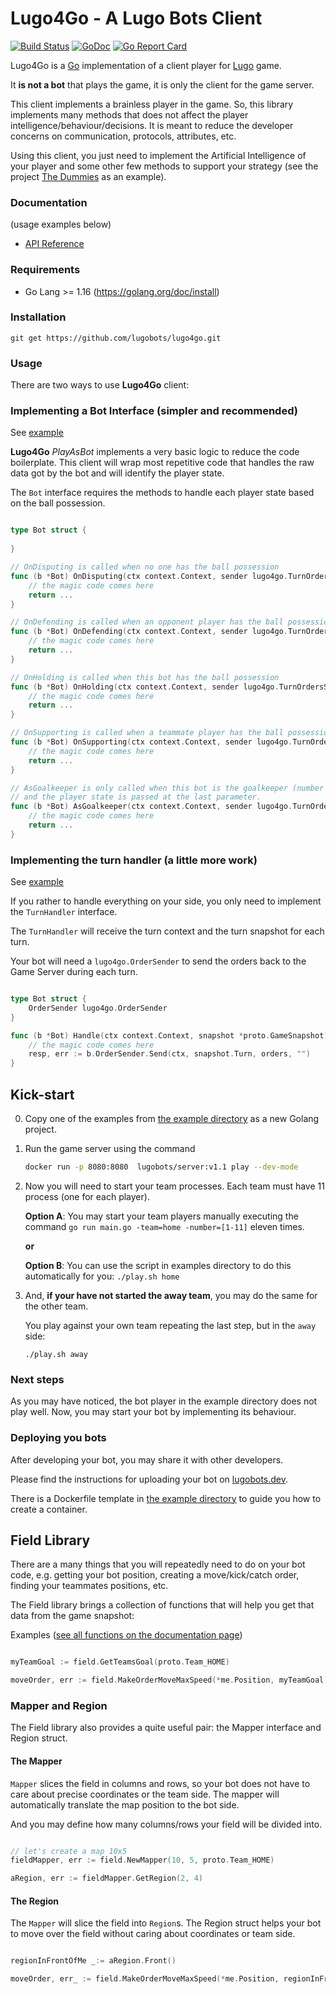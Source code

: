 # Lugo4Go - A Lugo Bots Client
[![Build Status](https://travis-ci.org/lugobots/lugo4go.svg?branch=master)](https://travis-ci.org/lugobots/lugo4go)
[![GoDoc](https://godoc.org/github.com/lugobots/lugo4go?status.svg)](https://godoc.org/github.com/lugobots/lugo4go)
[![Go Report Card](https://goreportcard.com/badge/github.com/lugobots/lugo4go)](https://goreportcard.com/report/github.com/lugobots/lugo4go)

Lugo4Go is a [Go](http://golang.org/) implementation of a client player for [Lugo](https://lugobots.dev/) game. 

It **is not a bot** that plays the game, it is only the client for the game server. 

This client implements a brainless player in the game. So, this library implements many methods that does not affect the player
intelligence/behaviour/decisions. It is meant to reduce the developer concerns on communication, protocols, attributes, etc.

Using this client, you just need to implement the Artificial Intelligence of your player and some other few methods to support
your strategy (see the project [The Dummies](https://github.com/lugobots/the-dummies-go) as an example). 
 
### Documentation

(usage examples below)

* [API Reference](http://godoc.org/github.com/lugobots/lugo4go)

### Requirements

* Go Lang >= 1.16 (https://golang.org/doc/install)

### Installation

    git get https://github.com/lugobots/lugo4go.git

### Usage

There are two ways to use **Lugo4Go** client:

### Implementing a Bot Interface (simpler and recommended)

See [example](./examples/bot-interface)

**Lugo4Go** *PlayAsBot* implements a very basic logic to reduce the code boilerplate. This client will wrap most repetitive
code that handles the raw data got by the bot and will identify the player state.

The `Bot` interface requires the methods to handle each player state based on the ball possession.

```go

type Bot struct {
	
}

// OnDisputing is called when no one has the ball possession
func (b *Bot) OnDisputing(ctx context.Context, sender lugo4go.TurnOrdersSender, snapshot *proto.GameSnapshot) error {
	// the magic code comes here
	return ...
}

// OnDefending is called when an opponent player has the ball possession
func (b *Bot) OnDefending(ctx context.Context, sender lugo4go.TurnOrdersSender, snapshot *proto.GameSnapshot) error {
	// the magic code comes here
	return ...
}

// OnHolding is called when this bot has the ball possession
func (b *Bot) OnHolding(ctx context.Context, sender lugo4go.TurnOrdersSender, snapshot *proto.GameSnapshot) error {
	// the magic code comes here
	return ...
}

// OnSupporting is called when a teammate player has the ball possession
func (b *Bot) OnSupporting(ctx context.Context, sender lugo4go.TurnOrdersSender, snapshot *proto.GameSnapshot) error {
	// the magic code comes here
	return ...
}

// AsGoalkeeper is only called when this bot is the goalkeeper (number 1). This method is called on every turn,
// and the player state is passed at the last parameter.
func (b *Bot) AsGoalkeeper(ctx context.Context, sender lugo4go.TurnOrdersSender, snapshot *proto.GameSnapshot, state lugo4go.PlayerState) error {
	// the magic code comes here
	return ...
}
```

### Implementing the turn handler (a little more work)

See [example](./examples/turn-handler)

If you rather to handle everything on your side, you only need to implement the `TurnHandler` interface.

The `TurnHandler` will receive the turn context and the turn snapshot for each turn.

Your bot will need a `lugo4go.OrderSender` to send the orders back to the Game Server during each turn.

```go

type Bot struct {
    OrderSender lugo4go.OrderSender
}

func (b *Bot) Handle(ctx context.Context, snapshot *proto.GameSnapshot) {
	// the magic code comes here
	resp, err := b.OrderSender.Send(ctx, snapshot.Turn, orders, "")
}

```

## Kick-start

0. Copy one of the examples from [the example directory](./examples) as a new Golang project.

1. Run the game server using the command 
    ```bash
    docker run -p 8080:8080  lugobots/server:v1.1 play --dev-mode
   ```
2. Now you will need to start your team processes. Each team must have 11 process (one for each player).
    
    **Option A**: You may start your team players manually executing the command `go run main.go -team=home -number=[1-11]`
    eleven times. 
          
    **or**
    
    **Option B**: You can use the script in examples directory to do this automatically for you:
    `./play.sh home`

3. And, **if your have not started the away team**, you may do the same for the other team. 
    
    You play against your own team repeating the last step, but in the `away` side: 
    ```
    ./play.sh away
   ```

### Next steps

As you may have noticed, the bot player in the example directory does not play well. 
Now, you may start your bot by implementing its behaviour.  

### Deploying you bots

After developing your bot, you may share it with other developers.

Please find the instructions for uploading your bot on [lugobots.dev](https://lugobots.dev).

There is a Dockerfile template in [the example directory](./examples) to guide you how to create a container.


## Field Library

There are a many things that you will repeatedly need to do on your bot code, e.g. getting your bot position,
creating a move/kick/catch order, finding your teammates positions, etc.

The Field library brings a collection of functions that will help you get that data from the game snapshot:

Examples ([see all functions on the documentation page](https://pkg.go.dev/github.com/lugobots/lugo4go))

```go

myTeamGoal := field.GetTeamsGoal(proto.Team_HOME)

moveOrder, err := field.MakeOrderMoveMaxSpeed(*me.Position, myTeamGoal)

```

### Mapper and Region

The Field library also provides a quite useful pair: the Mapper interface and Region struct.

#### The Mapper

`Mapper` slices the field in columns and rows, so your bot does not have to care about precise coordinates or the team
side. The mapper will automatically translate the map position to the bot side.

And you may define how many columns/rows your field will be divided into.

```go

// let's create a map 10x5 
fieldMapper, err := field.NewMapper(10, 5, proto.Team_HOME)

aRegion, err := fieldMapper.GetRegion(2, 4)

```

#### The Region

The `Mapper` will slice the field into `Region`s. The Region struct helps your bot to move over the field without caring
about coordinates or team side.

```go

regionInFrontOfMe _:= aRegion.Front()

moveOrder, err_ := field.MakeOrderMoveMaxSpeed(*me.Position, regionInFrontOfMe.Center())

```
